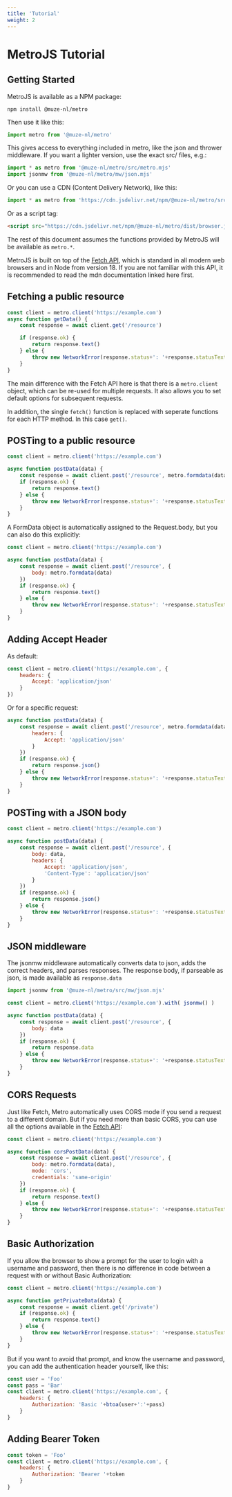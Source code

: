 ```yaml
---
title: 'Tutorial'
weight: 2
---
```

# MetroJS Tutorial

## Getting Started

MetroJS is available as a NPM package:

```shell
npm install @muze-nl/metro
```

Then use it like this:
```javascript
import metro from '@muze-nl/metro'
```

This gives access to everything included in metro, like the json and thrower middleware. If you want a lighter version, use the exact src/ files, e.g.:

```javascript
import * as metro from '@muze-nl/metro/src/metro.mjs'
import jsonmw from '@muze-nl/metro/mw/json.mjs'
```

Or you can use a CDN (Content Delivery Network), like this:
```javascript
import * as metro from 'https://cdn.jsdelivr.net/npm/@muze-nl/metro/src/metro.mjs'
```

Or as a script tag:
```html
<script src="https://cdn.jsdelivr.net/npm/@muze-nl/metro/dist/browser.js"></script>
```

The rest of this document assumes the functions provided by MetroJS will be available as `metro.*`.

MetroJS is built on top of the [Fetch API](https://developer.mozilla.org/en-US/docs/Web/API/Fetch_API), which is standard in all modern web browsers and in Node from version 18. If you are not familiar with this API, it is recommended to read the mdn documentation linked here first.

## Fetching a public resource

```javascript
const client = metro.client('https://example.com')
async function getData() {
	const response = await client.get('/resource')

	if (response.ok) {
		return response.text()
	} else {
		throw new NetworkError(response.status+': '+response.statusText)
	}
}
```

The main difference with the Fetch API here is that there is a `metro.client` object, which can be re-used for multiple requests. It also allows you to set default options for subsequent requests.

In addition, the single `fetch()` function is replaced with seperate functions for each HTTP method. In this case `get()`.

## POSTing to a public resource

```javascript
const client = metro.client('https://example.com')

async function postData(data) {
	const response = await client.post('/resource', metro.formdata(data))
	if (response.ok) {
		return response.text()
	} else {
		throw new NetworkError(response.status+': '+response.statusText)
	}
}
```

A FormData object is automatically assigned to the Request.body, but you can also do this explicitly:

```javascript
const client = metro.client('https://example.com')

async function postData(data) {
	const response = await client.post('/resource', {
		body: metro.formdata(data)
	})
	if (response.ok) {
		return response.text()
	} else {
		throw new NetworkError(response.status+': '+response.statusText)
	}
}
```

## Adding Accept Header

As default:

```javascript
const client = metro.client('https://example.com', {
	headers: {
		Accept: 'application/json'
	}
})
```

Or for a specific request:

```javascript
async function postData(data) {
	const response = await client.post('/resource', metro.formdata(data), {
		headers: {
			Accept: 'application/json'
		}
	})
	if (response.ok) {
		return response.json()
	} else {
		throw new NetworkError(response.status+': '+response.statusText)
	}
}
```

## POSTing with a JSON body

```javascript
const client = metro.client('https://example.com')

async function postData(data) {
	const response = await client.post('/resource', {
		body: data,
		headers: {
			Accept: 'application/json',
			'Content-Type': 'application/json'
		}
	})
	if (response.ok) {
		return response.json()
	} else {
		throw new NetworkError(response.status+': '+response.statusText)
	}
}
```

## JSON middleware

The jsonmw middleware automatically converts data to json, adds the correct headers, and parses responses.
The response body, if parseable as json, is made available as `response.data`

```javascript
import jsonmw from '@muze-nl/metro/src/mw/json.mjs'

const client = metro.client('https://example.com').with( jsonmw() )

async function postData(data) {
	const response = await client.post('/resource', {
		body: data
	})
	if (response.ok) {
		return response.data
	} else {
		throw new NetworkError(response.status+': '+response.statusText)
	}
}
```

## CORS Requests

Just like Fetch, Metro automatically uses CORS mode if you send a request to a different domain. But if you need more than basic CORS, you can use all the options available in the [Fetch API]():

```javascript
const client = metro.client('https://example.com')

async function corsPostData(data) {
	const response = await client.post('/resource', {
		body: metro.formdata(data),
		mode: 'cors',
		credentials: 'same-origin'
	})
	if (response.ok) {
		return response.text()
	} else {
		throw new NetworkError(response.status+': '+response.statusText)
	}
}
```

## Basic Authorization

If you allow the browser to show a prompt for the user to login with a username and password, then there is no difference in code between a request with or without Basic Authorization:

```javascript
const client = metro.client('https://example.com')

async function getPrivateData(data) {
	const response = await client.get('/private')
	if (response.ok) {
		return response.text()
	} else {
		throw new NetworkError(response.status+': '+response.statusText)
	}
}
```

But if you want to avoid that prompt, and know the username and password, you can add the authentication header yourself, like this:

```javascript
const user = 'Foo'
const pass = 'Bar'
const client = metro.client('https://example.com', {
	headers: {
		Authorization: 'Basic '+btoa(user+':'+pass)
	}
}
````

## Adding Bearer Token

```javascript
const token = 'Foo'
const client = metro.client('https://example.com', {
	headers: {
		Authorization: 'Bearer '+token
	}
}
````
